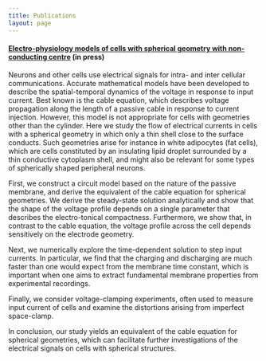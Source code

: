 ```yaml
---
title: Publications
layout: page
---
```


#### [Electro-physiology models of cells with spherical geometry with non-conducting centre](https://github.com/vanrossumlab/jiamu_20) (in press)

Neurons and other cells use electrical signals for intra- and inter cellular communications. Accurate mathematical models have been developed to describe the spatial-temporal dynamics of the voltage in response to input current. Best known is the cable equation, which describes voltage propagation along the length of a passive cable in response to current injection. However, this model is not appropriate for cells with geometries other than the cylinder. Here we study the flow of electrical currents in cells with a spherical geometry in which only a thin shell close to the surface conducts. Such geometries arise for instance in white adipocytes (fat cells), which are cells constituted by an insulating lipid droplet surrounded by a thin conductive cytoplasm shell, and might also be relevant for some types of spherically shaped peripheral neurons. 

First, we construct a circuit model based on the nature of the passive membrane, and derive the equivalent of the cable equation for spherical geometries. We derive the steady-state solution analytically and show that the shape of the voltage profile depends on a single parameter that describes the electro-tonical compactness. Furthermore, we show that, in contrast to the cable equation, the voltage profile across the cell depends sensitively on the electrode geometry.

Next, we  numerically explore the time-dependent solution to step input currents. In particular, we find that the charging and discharging are much faster than one would expect from the membrane time constant, which is important when one aims to extract fundamental membrane properties from experimental recordings.

Finally, we consider voltage-clamping experiments, often used to measure input current of cells and examine the distortions arising from imperfect space-clamp.

In conclusion, our study yields an equivalent of the cable equation for spherical geometries, which can facilitate further investigations of the electrical signals on cells with spherical structures.

